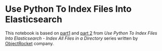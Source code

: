 # Use Python To Index Files Into Elasticsearch

This notebook is based on [part1](https://kb.objectrocket.com/elasticsearch/use-python-to-index-files-into-elasticsearch-index-all-files-in-a-directory-part-1-851) and [part 2](https://kb.objectrocket.com/elasticsearch/use-python-to-index-files-into-elasticsearch-index-all-files-in-a-directory-part-2-852) from *Use Python To Index Files Into Elasticsearch - Index All Files in a Directory* series written by  [ObjectRocket](https://www.objectrocket.com/) company.

